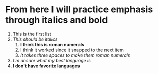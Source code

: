 # From here I will practice emphasis through italics and bold
1. This is the first list
2. *This should be italics*
   1. **I think this is roman numerals**
   2. I think it worked since it snapped to the next item
   3. _It takes three spaces to make them roman numerals_
3. *I'm unsure what my best language is*
4. __I don't have favorite languages__
